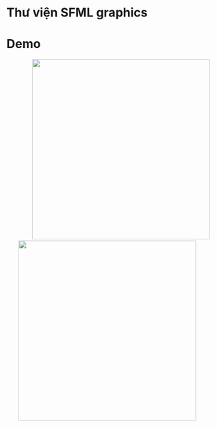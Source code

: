 # Thư viện SFML graphics
# Demo



&emsp;&emsp;&emsp;&emsp; <img src="https://j.gifs.com/x6zx6P.gif" alt="" width="415" height="420"> &emsp;&emsp;<img src="https://j.gifs.com/ywAym6.gif" alt="" width="415" height="420">

